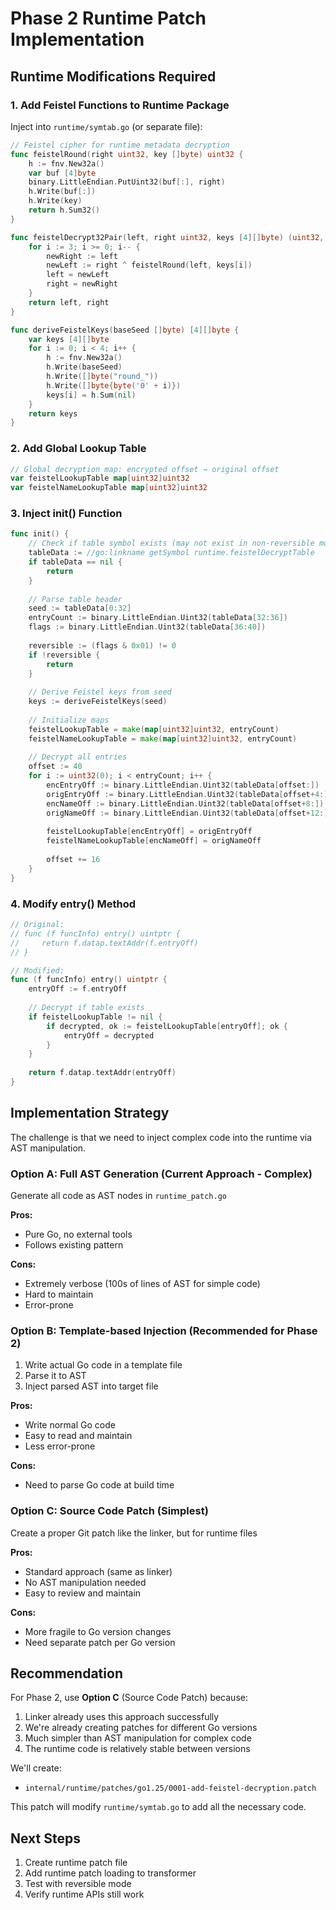 # Phase 2 Runtime Patch Implementation

## Runtime Modifications Required

### 1. Add Feistel Functions to Runtime Package
Inject into `runtime/symtab.go` (or separate file):

```go
// Feistel cipher for runtime metadata decryption
func feistelRound(right uint32, key []byte) uint32 {
    h := fnv.New32a()
    var buf [4]byte
    binary.LittleEndian.PutUint32(buf[:], right)
    h.Write(buf[:])
    h.Write(key)
    return h.Sum32()
}

func feistelDecrypt32Pair(left, right uint32, keys [4][]byte) (uint32, uint32) {
    for i := 3; i >= 0; i-- {
        newRight := left
        newLeft := right ^ feistelRound(left, keys[i])
        left = newLeft
        right = newRight
    }
    return left, right
}

func deriveFeistelKeys(baseSeed []byte) [4][]byte {
    var keys [4][]byte
    for i := 0; i < 4; i++ {
        h := fnv.New32a()
        h.Write(baseSeed)
        h.Write([]byte("round_"))
        h.Write([]byte{byte('0' + i)})
        keys[i] = h.Sum(nil)
    }
    return keys
}
```

### 2. Add Global Lookup Table
```go
// Global decryption map: encrypted offset → original offset
var feistelLookupTable map[uint32]uint32
var feistelNameLookupTable map[uint32]uint32
```

### 3. Inject init() Function
```go
func init() {
    // Check if table symbol exists (may not exist in non-reversible mode)
    tableData := //go:linkname getSymbol runtime.feistelDecryptTable
    if tableData == nil {
        return
    }
    
    // Parse table header
    seed := tableData[0:32]
    entryCount := binary.LittleEndian.Uint32(tableData[32:36])
    flags := binary.LittleEndian.Uint32(tableData[36:40])
    
    reversible := (flags & 0x01) != 0
    if !reversible {
        return
    }
    
    // Derive Feistel keys from seed
    keys := deriveFeistelKeys(seed)
    
    // Initialize maps
    feistelLookupTable = make(map[uint32]uint32, entryCount)
    feistelNameLookupTable = make(map[uint32]uint32, entryCount)
    
    // Decrypt all entries
    offset := 40
    for i := uint32(0); i < entryCount; i++ {
        encEntryOff := binary.LittleEndian.Uint32(tableData[offset:])
        origEntryOff := binary.LittleEndian.Uint32(tableData[offset+4:])
        encNameOff := binary.LittleEndian.Uint32(tableData[offset+8:])
        origNameOff := binary.LittleEndian.Uint32(tableData[offset+12:])
        
        feistelLookupTable[encEntryOff] = origEntryOff
        feistelNameLookupTable[encNameOff] = origNameOff
        
        offset += 16
    }
}
```

### 4. Modify entry() Method
```go
// Original:
// func (f funcInfo) entry() uintptr {
//     return f.datap.textAddr(f.entryOff)
// }

// Modified:
func (f funcInfo) entry() uintptr {
    entryOff := f.entryOff
    
    // Decrypt if table exists
    if feistelLookupTable != nil {
        if decrypted, ok := feistelLookupTable[entryOff]; ok {
            entryOff = decrypted
        }
    }
    
    return f.datap.textAddr(entryOff)
}
```

## Implementation Strategy

The challenge is that we need to inject complex code into the runtime via AST manipulation.

### Option A: Full AST Generation (Current Approach - Complex)
Generate all code as AST nodes in `runtime_patch.go`

**Pros:**
- Pure Go, no external tools
- Follows existing pattern

**Cons:**
- Extremely verbose (100s of lines of AST for simple code)
- Hard to maintain
- Error-prone

### Option B: Template-based Injection (Recommended for Phase 2)
1. Write actual Go code in a template file
2. Parse it to AST
3. Inject parsed AST into target file

**Pros:**
- Write normal Go code
- Easy to read and maintain
- Less error-prone

**Cons:**
- Need to parse Go code at build time

### Option C: Source Code Patch (Simplest)
Create a proper Git patch like the linker, but for runtime files

**Pros:**
- Standard approach (same as linker)
- No AST manipulation needed
- Easy to review and maintain

**Cons:**
- More fragile to Go version changes
- Need separate patch per Go version

## Recommendation

For Phase 2, use **Option C** (Source Code Patch) because:
1. Linker already uses this approach successfully
2. We're already creating patches for different Go versions
3. Much simpler than AST manipulation for complex code
4. The runtime code is relatively stable between versions

We'll create:
- `internal/runtime/patches/go1.25/0001-add-feistel-decryption.patch`

This patch will modify `runtime/symtab.go` to add all the necessary code.

## Next Steps

1. Create runtime patch file
2. Add runtime patch loading to transformer
3. Test with reversible mode
4. Verify runtime APIs still work
